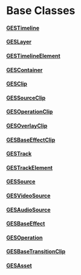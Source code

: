 # Base Classes

#### [GESTimeline](GESTimeline.markdown)

#### [GESLayer](GESLayer.markdown)

#### [GESTimelineElement](GESTimelineElement.markdown)

#### [GESContainer](GESContainer.markdown)

#### [GESClip](GESClip.markdown)

#### [GESSourceClip](GESSourceClip.markdown)

#### [GESOperationClip](GESOperationClip.markdown)

#### [GESOverlayClip](GESOverlayClip.markdown)

#### [GESBaseEffectClip](GESBaseEffectClip.markdown)

#### [GESTrack](GESTrack.markdown)

#### [GESTrackElement](GESTrackElement.markdown)

#### [GESSource](GESSource.markdown)

#### [GESVideoSource](GESVideoSource.markdown)

#### [GESAudioSource](GESAudioSource.markdown)

#### [GESBaseEffect](GESBaseEffect.markdown)

#### [GESOperation](GESOperation.markdown)

#### [GESBaseTransitionClip](GESBaseTransitionClip.markdown)

#### [GESAsset](GESAsset.markdown)

